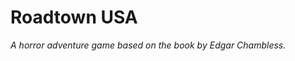 <p align="center">
  <h1>Roadtown USA</h1>
  <em>A horror adventure game based on the book by Edgar Chambless.</em>
</p>

 
